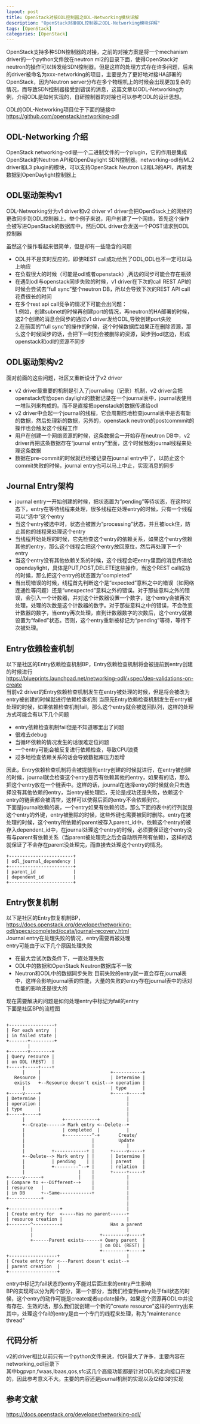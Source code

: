 ```yaml
---
layout: post
title: OpenStack对接ODL控制器之ODL-Networking模块详解
description: "OpenStack对接ODL控制器之ODL-Networking模块详解"
tags: [OpenStack]
categories: [OpenStack]
---
```

OpenStack支持多种SDN控制器的对接，之前的对接方案是将一个mechanism driver的一个python文件放在neutron ml2的目录下面，使得OpenStack对neutron的操作可以转发给SDN控制器。但是这样的处理方式存在许多问题，后来的driver被命名为xxx-networking的项目，主要是为了更好地对接HA部署的OpenStack，因为Neutron server分布在多个物理机上的时候会出现更加复杂的情况，而导致SDN控制器接受到错误的消息，这篇文章以ODL-Networking为例，介绍ODL是如何实现的，自研控制器的对接也可以参考ODL的设计思想。

ODL的ODL-Networking项目位于下面的链接中  
https://github.com/openstack/networking-odl  

## ODL-Networking 介绍


OpenStack networking-odl是一个二进制文件的一个plugin，它的作用是集成OpenStack的Neutron API和OpenDaylight SDN控制器。networking-odl有ML2 driver和L3 plugin的模块，可以支持OpenStack Neutron L2和L3的API，再转发数据到OpenDaylight控制器上

##   ODL驱动架构v1

ODL-Networking分为v1 driver和v2 driver
v1 driver会把OpenStack上的网络的更改同步到ODL控制器上。举个例子来说，用户创建了一个网络，首先这个操作会被写进OpenStack的数据库中，然后ODL driver会发送一个POST请求到ODL控制器  

虽然这个操作看起来很简单，但是却有一些隐含的问题 
 
* ODL并不是实时反应的，即使REST call成功给到了ODL,ODL也不一定可以马上响应  
* 在负载很大的时候（可能是odl或者openstack）,两边的同步可能会存在瓶颈  
* 在遇到odl与openstack同步失败的时候，v1 driver在下次的call REST API的时候会尝试去“full sync”整个neutron DB，所以会导致下次的REST API call花费很长的时间  
* 在多个rest api call竞争的情况下可能会出问题：  
1.例如，创建subnet的时候再创建port的情况，再neutron的HA部署的时候，这2个创建的消息会同步的通过v1 driver发给ODL,导致创建port失败  
2.在前面的“full sync”的操作的时候，这个时候数据库如果正在删除资源，那么这个时候同步的话，会把下一时刻会被删除的资源，同步到odl这边，形成openstack和odl的资源不同步


##    ODL驱动架构v2
面对前面的这些问题，社区又重新设计了v2 driver  

* v2 driver最重要的机制是引入了journaling（记录）机制，v2 driver会把openstack传给open daylight的数据记录在一个journal表中，journal表使用一堆队列来构成的。而不是直接把openstack的数据传递给odl  
* v2 driver中会起一个journal的线程，它会周期性地检查journal表中是否有新的数据，然后处理新的数据，另外的，openstack neutron的postcommmit的操作也会触发这个线程工作  
* 用户在创建一个网络资源的时候，这条数据会一开始存在neutron DB中，v2 driver再把这条数据存在“journal entry”里面，这个时候触发journal线程来处理这条数据  
* 数据在pre-commit的时候就已经被记录在journal entry中了，以防止这个commit失败的时候，journal entry也可以马上中止，实现消息的同步


##  Journal Entry架构
* journal entry一开始创建的时候，把状态置为“pending”等待状态，在这种状态下，entry在等待线程来处理，很多线程在处理entry的时候，只有一个线程可以“选中”这个entry
* 当这个entry被选中时，状态会被置为“processing”状态，并且被lock住，防止其他的线程来处理这个entry
* 当线程开始处理的时候，它先检查这个entry的依赖关系，如果这个entry依赖其他的entry，那么这个线程会把这个entry放回原位，然后再处理下一个entry
* 当这个entry没有其他依赖关系的时候，这个线程会吧entry里面的消息传递给opendaylight，具体是PUT,POST,DELETE这些操作，当这个REST call成功的时候，那么把这个entry的状态置为“completed”
* 当出现错误的时候，线程首先判断这个是“expected”意料之中的错误（如网络连通性等问题）还是“unexpected”意料之外的错误。对于那些意料之外的错误，会引入一个计数器，并对这个计数器设置一个数字，这个entry会被再次处理，处理的次数是这个计数器的数字。对于那些意料之中的错误，不会改变计数器的数字，当entry再次处理，直到计数器数字的次数后，这个entry就被设置为“failed”状态。否则，这个entry重新被标记为“pending”等待，等待下次被处理。


## Entry依赖检查机制
以下是社区的Entry依赖检查机制BP，Entry依赖检查机制将会被提前到entry创建的时候进行  
https://blueprints.launchpad.net/networking-odl/+spec/dep-validations-on-create  
当前v2 driver的Entry依赖检查机制发生在entry被处理的时候，但是将会被改为entry被创建的时候就进行依赖检查机制
当原先Entry依赖检查机制发生在entry被处理的时候，如果依赖检查机制fail，那么这个entry就会被送回队列，这样的处理方式可能会有以下几个问题
* entry依赖检查机制fail但是不知道哪里出了问题
* 很难去debug
* 当循环依赖的情况发生的话很难定位问题
* 一个entry可能会被反复进行依赖检查，导致CPU浪费
* 过多地检查依赖关系的话会导致数据库压力剧增

因此，Entry依赖检查机制将会被提前到entry创建的时候就进行，在entry被创建的时候，journal就会检查这个entry是否有依赖其他的entry，如果有的话，那么把这个entry放在一个链表中。这样的话，journal在选择entry的时候就会只去选择没有其他依赖的entry，当entry被处理后，无论是成功还是失败，依赖这个entry的链表都会被清空，这样可以使得后面的entry不会依赖到它。  
下面是journal依赖的表，一个entry如果有依赖的话，那么下面的表中的行列就是这个entry的外键，entry被删除的时候，这些外键也需要被同时删除。entry在被处理的时候，这个entry所依赖的parent被存入parent_id中，依赖这个entry的被存入dependent_id中，在journal处理这个entry的时候，必须要保证这个entry没有与parent有依赖关系（当parent被处理完之后会自动断开所有依赖），这样的话就保证了不会存在parent没处理完，而直接去处理这个entry的情况。  

```
+------------------------+
| odl_journal_dependency |
+------------------------+
| parent_id              |
| dependent_id           |
+------------------------+
```


## Entry恢复机制
以下是社区的Entry恢复机制BP，  
https://docs.openstack.org/developer/networking-odl/specs/completed/ocata/journal-recovery.html  
Journal entry在处理失败的情况，entry需要再被处理  
entry可能由于以下几个原因处理失败

* 在最大尝试次数条件下，一直处理失败
* ODL中的数据和OpenStack Neutron数据库不一致
* Neutron和ODL中的数据同步失败
目前失败的entry就一直会存在journal表中，这样会影响journal表的性能，大量的失败的entry存在journal表中的话对性能的影响还是很大的

现在需要解决的问题是如何处理entry中标记为fail的entry  
下面是社区BP的流程图  

```

+-----------------+
| For each entry  |
| in failed state |
+-------+---------+
        |
+-------v--------+
| Query resource |
| on ODL (REST)  |
+-----+-----+----+
      |     |                          +-----------+
   Resource |                          | Determine |
   exists   +--Resource doesn't exist--> operation |
      |                                | type      |
+-----v-----+                          +-----+-----+
| Determine |                                |
| operation |                                |
| type      |                                |
+-----+-----+                                |
      |              +------------+          |
      +--Create------> Mark entry <--Delete--+
      |              | completed  |          |
      |              +----------^-+       Create/
      |                         |         Update
      |                         |            |
      |          +------------+ |      +-----v-----+
      +--Delete--> Mark entry | |      | Determine |
      |          | pending    | |      | parent    |
      |          +---------^--+ |      | relation  |
      |                    |    |      +-----+-----+
+-----v------+             |    |            |
| Compare to +--Different--+    |            |
| resource   |                  |            |
| in DB      +--Same------------+            |
+------------+                               |
                                             |
+-------------------+                        |
| Create entry for  <-----Has no parent------+
| resource creation |                        |
+--------^----------+                  Has a parent
         |                                   |
         |                         +---------v-----+
         +------Parent exists------+ Query parent  |
                                   | on ODL (REST) |
                                   +---------+-----+
+------------------+                         |
| Create entry for <---Parent doesn't exist--+
| parent creation  |
+------------------+

```
entry中标记为fail状态的entry不能对后面进来的entry产生影响  
BP的实现可以分为两个部分，第一个部分，当我们检查到entry处于fail状态的时候，这个entry的动作可能是create或者update操作，如果这个资源再ODL中并没有存在、生效的话，那么我们就创建一个新的"create resource"这样的entry出来
其中，处理这个fail的entry是由一个专门的线程来处理，称为"maintenance thread"

## 代码分析
v2的driver相比以前只有一个python文件来说，代码量大了许多，主要内容在networking_odl目录下  
其中bgpvpn,fwaas,lbaas,qos,sfc这几个高级功能都是针对ODL的北向接口开发的，因此参考意义不大。主要的内容还是journal机制的实现以及l2和l3的实现  




##   参考文献
https://docs.openstack.org/developer/networking-odl/